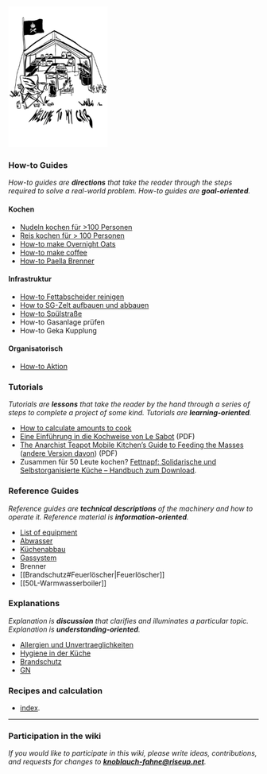<img src="./images/KF_Welcome.png" alt="Welcome" width="200"/>

### How-to Guides

*How-to guides are **directions** that take the reader through the steps required to solve a real-world problem. How-to guides are **goal-oriented**.*

#### Kochen

* [Nudeln kochen für >100 Personen](howtos/nudeln)
* [Reis kochen für > 100 Personen](howtos/reis)
* [How-to make Overnight Oats](Overnight%20Oats.md)
* [How-to make coffee](howtos/coffee)
* [How-to Paella Brenner](paella-brenner.md)

#### Infrastruktur

* [How-to Fettabscheider reinigen](Abwasser.md)
* [How to SG-Zelt aufbauen und abbauen]()
* [How-to Spülstraße](Spülstraße.md)
* How-to Gasanlage prüfen
* How-to Geka Kupplung

#### Organisatorisch

* [How-to Aktion](How%20to%20Aktion.md)

### Tutorials

*Tutorials are **lessons** that take the reader by the hand through a series of steps to complete a project of some kind. Tutorials are **learning-oriented**.*

* [How to calculate amounts to cook](Mengenkalkulation.md)
* [Eine Einführung in die Kochweise von Le Sabot](resources/saboschuere_GE_may2010.pdf) (PDF)
* [The Anarchist Teapot Mobile Kitchen’s Guide to Feeding the Masses](resources/guide-to-mass-catering.pdf) ([andere Version davon](resources/anarchist-teapot-mobile-kitchen-the-anarchist-teapot-mobile-kitchen-s-guide-to-feeding-the-mass.pdf)) (PDF)
* Zusammen für 50 Leute kochen? [Fettnapf: Solidarische und Selbstorganisierte Küche – Handbuch zum Download](resources/Fettnapf2016.pdf).

### Reference Guides

*Reference guides are **technical descriptions** of the machinery and how to operate it. Reference material is **information-oriented**.*

* [List of equipment](Inventar.md)
* [Abwasser](Abwasser.md)
* [Küchenabbau](Küchenabbau.md)
* [Gassystem]()
* Brenner
* [[Brandschutz#Feuerlöscher|Feuerlöscher]]
* [[50L-Warmwasserboiler]]

### Explanations

*Explanation is **discussion** that clarifies and illuminates a particular topic. Explanation is **understanding-oriented**.*

* [Allergien und Unvertraeglichkeiten](Allergien%20und%20Unvertraeglichkeiten.md)
* [Hygiene in der Küche](Hygiene.md)
* [Brandschutz](Brandschutz.md)
* [GN](Gastronormkunde.md)

### Recipes and calculation

* [index](rezepte/index.md).

***

### Participation in the wiki

*If you would like to participate in this wiki, please write ideas, contributions, and requests for changes to **<knoblauch-fahne@riseup.net>**.*
